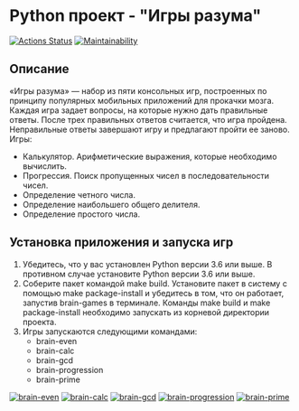 # Python проект - "Игры разума"
[![Actions Status](https://github.com/mkolotovich/python-project-49/workflows/hexlet-check/badge.svg)](https://github.com/mkolotovich/python-project-49/actions)
[![Maintainability](https://api.codeclimate.com/v1/badges/9ee7196caf108231656d/maintainability)](https://codeclimate.com/github/mkolotovich/python-project-49/maintainability)

## Описание
«Игры разума» — набор из пяти консольных игр, построенных по принципу популярных мобильных приложений для прокачки мозга. Каждая игра задает вопросы, на которые нужно дать правильные ответы. После трех правильных ответов считается, что игра пройдена. Неправильные ответы завершают игру и предлагают пройти ее заново. Игры:

* Калькулятор. Арифметические выражения, которые необходимо вычислить.
* Прогрессия. Поиск пропущенных чисел в последовательности чисел.
* Определение четного числа.
* Определение наибольшего общего делителя.
* Определение простого числа.
## Установка приложения и запуска игр
1. Убедитесь, что у вас установлен Python версии 3.6 или выше. В противном случае установите Python версии 3.6 или выше.
2. Соберите пакет командой make build. Установите пакет в систему с помощью make package-install и убедитесь в том, что он работает, запустив brain-games в терминале. Команды make build и make package-install необходимо запускать из корневой директории проекта.
3. Игры запускаются следующими командами:
    * brain-even
    * brain-calc
    * brain-gcd
    * brain-progression
    * brain-prime

[![brain-even](https://asciinema.org/a/7SIHYFfv8W6l2e4PBoq0JeO5N.svg)](https://asciinema.org/a/7SIHYFfv8W6l2e4PBoq0JeO5N)
[![brain-calc](https://asciinema.org/a/WntSgIQsgWMrBLduG7uIrDjIl.svg)](https://asciinema.org/a/WntSgIQsgWMrBLduG7uIrDjIl)
[![brain-gcd](https://asciinema.org/a/UksyX0sNqdioavjwir13sCKTJ.svg)](https://asciinema.org/a/UksyX0sNqdioavjwir13sCKTJ)
[![brain-progression](https://asciinema.org/a/D8AU0Ay77hZHiqptPVY5X4MNT.svg)](https://asciinema.org/a/D8AU0Ay77hZHiqptPVY5X4MNT)
[![brain-prime](https://asciinema.org/a/JR4q0p8TTtpj2GU9r2LjY4Al0.svg)](https://asciinema.org/a/JR4q0p8TTtpj2GU9r2LjY4Al0)